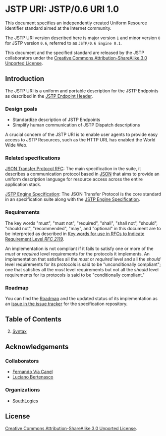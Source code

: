 JSTP URI: JSTP/0.6 URI 1.0
=======================

This document specifies an independently created Uniform Resource Identifier standard aimed at the Internet community. 

The JSTP URI version described here is major version `1` and minor version `0` for JSTP version `0.6`, referred to as `JSTP/0.6 Engine 0.1`.

This document and the specified standard are released by the JSTP collaborators under the [Creative Commons Attribution-ShareAlike 3.0 Unported License](http://creativecommons.org/licenses/by-sa/3.0/deed).

Introduction
---------------

The JSTP URI is a uniform and portable description for the JSTP Endpoints as described in the [JSTP Endpoint Header](//github.com/jstp/jstp-rfc/blob/master/version/0.6/syntax/endpoint.md).

### Design goals

- Standardize description of JSTP Endpoints
- Simplify human communication of JSTP Dispatch descriptions

A crucial concern of the JSTP URI is to enable user agents to provide easy access to JSTP Resources, such as the HTTP URL has enabled the World Wide Web.

### Related specifications

[JSON Transfer Protocol RFC](//github.com/jstp/jstp-rfc): The main specification in the suite, it describes a communication protocol based in [JSON](http://www.json.org/) that aims to provide an uniform description language for resource access across the entire application stack.

[JSTP Engine Specification](https://github.com/jstp/jstp-engine): The JSON Transfer Protocol is the core standard in an specification suite along with the [JSTP Engine Specification](https://github.com/jstp/jstp-engine).

### Requirements

The key words "must", "must not", "required", "shall", "shall not", "should", "should not", "recommended", "may", and "optional" in this document are to be interpreted as described in [Key words for use in RFCs to Indicate Requirement Level _RFC 2119_](http://www.ietf.org/rfc/rfc2119.txt).

An implementation is not compliant if it fails to satisfy one or more of the _must_ or _required_ level requirements for the protocols it implements. An implementation that satisfies all the _must_ or _required_ level and all the _should_ level requirements for its protocols is said to be "unconditionally compliant"; one that satisfies all the _must_ level requirements but not all the _should_ level requirements for its protocols is said to be "conditionally compliant."

### Roadmap

You can find the [Roadmap](https://github.com/jstp/jstp-uri/issues/5) and the updated status of its implementation as an [issue in the issue tracker](https://github.com/jstp/jstp-uri/issues/5) for the specification repository.

Table of Contents
-----------------

2. [Syntax](syntax.md)


Acknowledgements
----------------

### Collaborators

- [Fernando Vía Canel](https://github.com/xaviervia)
- [Luciano Bertenasco](https://github.com/lbertenasco)

### Organizations

- [SouthLogics](http://southlogics.com)

License
-------

[Creative Commons Attribution-ShareAlike 3.0 Unported License](http://creativecommons.org/licenses/by-sa/3.0/legalcode).
